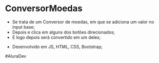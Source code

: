 # ConversorMoedas

- Se trata de um Conversor de moedas, em que se adiciona um valor no input base;
- Depois e clica em alguns dos botões direcionados;
- E logo depois será convertido em um deles;

* Desenvolvido em JS, HTML, CSS, Bootstrap;

#AluraDev
